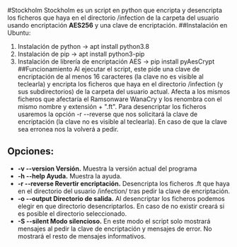 #Stockholm
Stockholm es un script en python que encripta y desencripta los ficheros que haya en el directorio /infection de la carpeta del usuario usando encriptación **AES256** y una clave de encriptación.
##Instalación en Ubuntu:
1. Instalación de python -> apt install python3.8
2. Instalación de pip -> apt install python3-pip
3. Instalación de librería de encriptación AES -> pip install pyAesCrypt  
##Funcionamiento
Al ejecutar el script, este pide una clave de encriptación de al menos 16 caracteres (la clave no es visible al teclearla) y encripta los ficheros que haya en el directorio /infection (y sus subdirectorios) de la carpeta del usuario actual. Afecta a los mismos ficheros que afectaría el Ramsonware WanaCry y los renombra con el mismo nombre y extensión + ".ft". Para desencriptar los ficheros usaremos la opción -r --reverse que nos solicitará la clave de encriptación (la clave no es visible al teclearla). En caso de que la clave sea erronea nos la volverá a pedir.
## Opciones:
- **-v --version Versión.** Muestra la versión actual del programa
- **-h --help Ayuda.** Muestra la ayuda.
- **-r --reverse Revertir encriptación.** Desencripta los ficheros .ft que haya en el directorio del usuario /infection/ tras pedir la clave de encriptación.
- **-o --output Directorio de salida.** Al desencriptar los ficheros podemos elegir en que directorio desencriptarlos. En caso de no existir creará si es posible el directorio seleccionado.
- **-S --silent Modo silencioso.** En este modo el script solo mostrará mensajes al pedir la clave de encriptación y mensajes de error. No mostrará el resto de mensajes informativos. 
